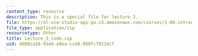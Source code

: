 ```yaml
---
content_type: resource
description: This is a special file for lecture 3.
file: https://ol-ocw-studio-app-qa.s3.amazonaws.com/courses/1-00-introduction-to-computers-and-engineering-problem-solving-spring-2012/dd68ca2691e6a9eacce8980fc7911dcf_Lecture_3_code.zip
file_type: application/zip
resourcetype: Other
title: Lecture_3_code.zip
uid: dd68ca26-91e6-a9ea-cce8-980fc7911dcf
---
```

